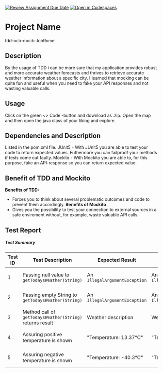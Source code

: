 [![Review Assignment Due Date](https://classroom.github.com/assets/deadline-readme-button-24ddc0f5d75046c5622901739e7c5dd533143b0c8e959d652212380cedb1ea36.svg)](https://classroom.github.com/a/-Un0hjO8)
[![Open in Codespaces](https://classroom.github.com/assets/launch-codespace-7f7980b617ed060a017424585567c406b6ee15c891e84e1186181d67ecf80aa0.svg)](https://classroom.github.com/open-in-codespaces?assignment_repo_id=11299649)
# Project Name
tdd-och-mock-JohRome

## Description
By the usage of TDD i can be more sure that my application provides robust and more accurate weather forecasts and thrives to retrieve accurate weather information about a specific city.
I learned that mocking can be quite fun and useful when you need to fake your API responses and not wasting valuable calls.

## Usage
Click on the green <> Code -button and download as .zip.
Open the map and then open the java class of your liking and explore.

## Dependencies and Description
Listed in the pom.xml file.
JUnit5 - With JUnit5 you are able to test your code to return expected values. Futhermore you can failproof your methods if tests come out faulty.
Mockito - With Mockito you are able to, for this purpose, fake an API-response so you can return expected value.

## Benefit of TDD and Mockito  
**Benefits of TDD:**
* Forces you to think about several problematic outcomes and code to prevent them accordingly.
**Benefits of Mockito**
* Gives you the possibility to test your connection to external sources in a safe enviroment without, for example, waste valuable API calls.


## Test Report

##### Test Summary

| Test ID | Test Description | Expected Result | Actual Result | Status | Comments |
|---------|-----------------|-----------------|---------------|--------|----------|
| 1       | Passing null value to `getTodaysWeather(String)` | An `IllegalArgumentException` | An `IllegalArgumentException` |   OK    |     No problems identified     |
| 2       | Passing empty String to `getTodaysWeather(String)` | An `IllegalArgumentException` | An `IllegalArgumentException` |   OK    |     No problems identified     |
| 3       | Method call of `getTodaysWeather(String)` returns result | Weather description | Weather description |   OK    |     No problems identified     |
| 4       | Assuring positive temperature is shown | "Temperature: 13.37°C" | "Temperature: 13.37°C" |   OK    |     No problems identified     |
| 5       | Assuring negative temperature is shown | "Temperature: -40.3°C" | "Temperature: -40.3°C" |   OK    |     No problems identified     |


